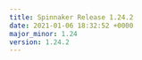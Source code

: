 ```yaml
---
title: Spinnaker Release 1.24.2
date: 2021-01-06 18:32:52 +0000
major_minor: 1.24
version: 1.24.2
---
```


<script src="https://gist.github.com/spinnaker-release/25abcd046795c6f34bb2d8d4977f0415.js?file=1.24.2.md"></script>
<script src="https://gist.github.com/spinnaker-release/25abcd046795c6f34bb2d8d4977f0415.js?file=1.24.1.md"></script>
<script src="https://gist.github.com/spinnaker-release/25abcd046795c6f34bb2d8d4977f0415.js?file=1.24.0.md"></script>
